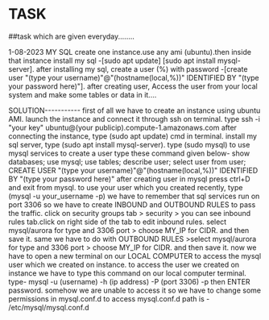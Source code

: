 # TASK
##task which are given everyday........


1-08-2023
MY SQL 
create one instance.use any ami (ubuntu).then inside that instance install my sql -[sudo apt update] [sudo apt install mysql-server].
after installing my sql, create a user (%) with password -[create user "(type your username)"@"(hostname(local,%))" IDENTIFIED BY "(type your password here)"].
after creating user, Access the user from your local system and make some tables or data in it....

SOLUTION-----------
first of all we have to create an instance using ubuntu AMI.
launch the instance and connect it through ssh on terminal.
type ssh -i "your key" ubuntu@(your publicip).compute-1.amazonaws.com
after connecting the instance, 
type (sudo apt update) cmd in terminal.
install my sql server,
type (sudo apt install mysql-server).
type (sudo mysql) to use mysql services
to create a user type these command given below-
show databases;
use mysql;
use tables;
describe user;
select user from user;
CREATE USER "(type your username)"@"(hostname(local,%))" IDENTIFIED BY "(type your password here)" 
after creating user in mysql press ctrl+D and exit from mysql.
to use your user which you created recently,
type (mysql -u your_username -p)
we have to remember that sql services run on port 3306 so we have to create INBOUND and OUTBOUND RULES to pass the traffic.
click on security groups tab > security > you can see inbound rules tab.click on right side of the tab to edit inbound rules.
select mysql/aurora for type and 3306 port > choose MY_IP for CIDR. and then save it.
same we have to do with OUTBOUND RULES >select mysql/aurora for type and 3306 port > choose MY_IP for CIDR. and then save it.
now we have to open a new terminal on our LOCAL COMPUTER to access the mysql user which we created on instance.
to access the user we created on instance we have to type this command on our local computer terminal.
type- mysql -u (username) -h (ip address) -P (port 3306) -p
then ENTER password.
somehow we are unable to access it so we have to change some permissions in mysql.conf.d
to access mysql.conf.d path is - /etc/mysql/mysql.conf.d

